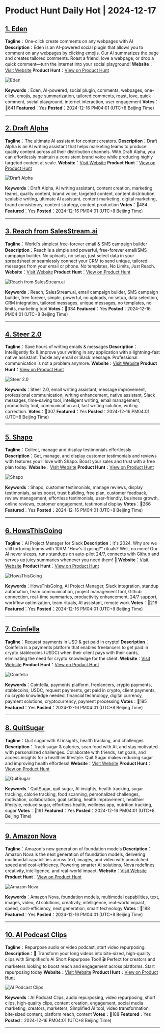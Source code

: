 # Product Hunt Daily Hot | 2024-12-17

## [1. Eden](https://www.producthunt.com/posts/eden-8?utm_campaign=producthunt-api&utm_medium=api-v2&utm_source=Application%3A+phtrends+%28ID%3A+147529%29)
**Tagline**：One-click create comments on any webpages with AI
**Description**：Eden is an AI-powered social plugin that allows you to comment on any webpages by clicking emojis. Our AI summarizes the page and creates tailored comments. Roast a friend, love a webpage, or drop a quick comment—turn the internet into your social playground!
**Website**：[Visit Website](https://www.producthunt.com/r/2G5WCPHHXNRKBQ?utm_campaign=producthunt-api&utm_medium=api-v2&utm_source=Application%3A+phtrends+%28ID%3A+147529%29)
**Product Hunt**：[View on Product Hunt](https://www.producthunt.com/posts/eden-8?utm_campaign=producthunt-api&utm_medium=api-v2&utm_source=Application%3A+phtrends+%28ID%3A+147529%29)

![Eden](https://ph-files.imgix.net/e8fc0d31-7a88-4199-ba45-e8bc60834956.jpeg?auto=format&fit=crop&frame=1&h=512&w=1024)

**Keywords**：Eden, AI-powered, social plugin, comments, webpages, one-click, emojis, page summarization, tailored comments, roast, love, quick comment, social playground, internet interaction, user engagement
**Votes**：🔺641
**Featured**：Yes
**Posted**：2024-12-16 PM04:01 (UTC+8 Beijing Time)

---

## [2. Draft Alpha](https://www.producthunt.com/posts/draft-alpha?utm_campaign=producthunt-api&utm_medium=api-v2&utm_source=Application%3A+phtrends+%28ID%3A+147529%29)
**Tagline**：The ultimate AI assistant for content creators.
**Description**：Draft Alpha is an AI writing assistant that helps marketing teams to produce quality content across all their distribution channels. With Draft Alpha, you can effortlessly maintain a consistent brand voice while producing highly targeted content at scale.
**Website**：[Visit Website](https://www.producthunt.com/r/P6MW72XQY2SMVS?utm_campaign=producthunt-api&utm_medium=api-v2&utm_source=Application%3A+phtrends+%28ID%3A+147529%29)
**Product Hunt**：[View on Product Hunt](https://www.producthunt.com/posts/draft-alpha?utm_campaign=producthunt-api&utm_medium=api-v2&utm_source=Application%3A+phtrends+%28ID%3A+147529%29)

![Draft Alpha](https://ph-files.imgix.net/2512ca7b-b27a-4575-baa3-5aa2f4aeab94.png?auto=format&fit=crop&frame=1&h=512&w=1024)

**Keywords**：Draft Alpha, AI writing assistant, content creation, marketing teams, quality content, brand voice, targeted content, content distribution, scalable writing, ultimate AI assistant, content marketing, digital marketing, brand consistency, content strategy, content production
**Votes**：🔺484
**Featured**：Yes
**Posted**：2024-12-16 PM04:01 (UTC+8 Beijing Time)

---

## [3. Reach from SalesStream.ai](https://www.producthunt.com/posts/reach-from-salesstream-ai?utm_campaign=producthunt-api&utm_medium=api-v2&utm_source=Application%3A+phtrends+%28ID%3A+147529%29)
**Tagline**：World's simplest free-forever email & SMS campaign builder
**Description**：Reach is a simple and powerful, free-forever email/SMS campaign builder. No uploads, no setup, just select data in your spreadsheet or seamlessly connect your CRM to send unique, tailored messages from your email or phone. No templates, No Limits, Just Reach.
**Website**：[Visit Website](https://www.producthunt.com/r/BM4UWRAIPOUGPQ?utm_campaign=producthunt-api&utm_medium=api-v2&utm_source=Application%3A+phtrends+%28ID%3A+147529%29)
**Product Hunt**：[View on Product Hunt](https://www.producthunt.com/posts/reach-from-salesstream-ai?utm_campaign=producthunt-api&utm_medium=api-v2&utm_source=Application%3A+phtrends+%28ID%3A+147529%29)

![Reach from SalesStream.ai](https://ph-files.imgix.net/ce4cb351-1d63-487f-a695-2645018bfb98.png?auto=format&fit=crop&frame=1&h=512&w=1024)

**Keywords**：Reach, SalesStream.ai, email campaign builder, SMS campaign builder, free forever, simple, powerful, no uploads, no setup, data selection, CRM integration, tailored messages, unique messages, no templates, no limits, marketing tool
**Votes**：🔺384
**Featured**：Yes
**Posted**：2024-12-16 PM04:01 (UTC+8 Beijing Time)

---

## [4. Steer 2.0](https://www.producthunt.com/posts/steer-2-0?utm_campaign=producthunt-api&utm_medium=api-v2&utm_source=Application%3A+phtrends+%28ID%3A+147529%29)
**Tagline**：Save hours of writing emails & messages
**Description**：Intelligently fix & improve your writing in any application with a lightning-fast native assistant. Tackle any email or Slack message. Professional communication is not a problem anymore.
**Website**：[Visit Website](https://www.producthunt.com/r/NI666XWBDK2DHG?utm_campaign=producthunt-api&utm_medium=api-v2&utm_source=Application%3A+phtrends+%28ID%3A+147529%29)
**Product Hunt**：[View on Product Hunt](https://www.producthunt.com/posts/steer-2-0?utm_campaign=producthunt-api&utm_medium=api-v2&utm_source=Application%3A+phtrends+%28ID%3A+147529%29)

![Steer 2.0](https://ph-files.imgix.net/16943066-9725-4f6f-9562-befa26b68a92.png?auto=format&fit=crop&frame=1&h=512&w=1024)

**Keywords**：Steer 2.0, email writing assistant, message improvement, professional communication, writing enhancement, native assistant, Slack messages, time-saving tool, intelligent writing, email management, productivity tool, communication aid, fast writing solution, writing correction.
**Votes**：🔺307
**Featured**：Yes
**Posted**：2024-12-16 PM04:01 (UTC+8 Beijing Time)

---

## [5. Shapo](https://www.producthunt.com/posts/shapo?utm_campaign=producthunt-api&utm_medium=api-v2&utm_source=Application%3A+phtrends+%28ID%3A+147529%29)
**Tagline**：Collect, manage and display testimonials effortlessly
**Description**：Get, manage, and display customer testimonials and reviews with features you’ll love with Shapo. Boost your sales and trust with a free plan today.
**Website**：[Visit Website](https://www.producthunt.com/r/6TOI4N4JDT6NOS?utm_campaign=producthunt-api&utm_medium=api-v2&utm_source=Application%3A+phtrends+%28ID%3A+147529%29)
**Product Hunt**：[View on Product Hunt](https://www.producthunt.com/posts/shapo?utm_campaign=producthunt-api&utm_medium=api-v2&utm_source=Application%3A+phtrends+%28ID%3A+147529%29)

![Shapo](https://ph-files.imgix.net/3c4d4fbe-0a55-4471-a9a7-782edc2fb958.png?auto=format&fit=crop&frame=1&h=512&w=1024)

**Keywords**：Shapo, customer testimonials, manage reviews, display testimonials, sales boost, trust building, free plan, customer feedback, review management, effortless testimonials, user-friendly, business growth, online reviews, customer engagement, testimonial display
**Votes**：🔺266
**Featured**：Yes
**Posted**：2024-12-16 PM04:01 (UTC+8 Beijing Time)

---

## [6. HowsThisGoing](https://www.producthunt.com/posts/howsthisgoing?utm_campaign=producthunt-api&utm_medium=api-v2&utm_source=Application%3A+phtrends+%28ID%3A+147529%29)
**Tagline**：AI Project Manager for Slack
**Description**：It's 2024. Why are we still torturing teams with 10AM "How's it going?" rituals? Well, no more! Our AI never sleeps, runs standups on auto-pilot 24/7, connects with Github and serves up juicy summaries whenever you need them! 🤯
**Website**：[Visit Website](https://www.producthunt.com/r/TFJY4TVYD34ADY?utm_campaign=producthunt-api&utm_medium=api-v2&utm_source=Application%3A+phtrends+%28ID%3A+147529%29)
**Product Hunt**：[View on Product Hunt](https://www.producthunt.com/posts/howsthisgoing?utm_campaign=producthunt-api&utm_medium=api-v2&utm_source=Application%3A+phtrends+%28ID%3A+147529%29)

![HowsThisGoing](https://ph-files.imgix.net/0ec82afb-ff14-4798-87e6-4ea0fb39f07f.png?auto=format&fit=crop&frame=1&h=512&w=1024)

**Keywords**：HowsThisGoing, AI Project Manager, Slack integration, standup automation, team communication, project management tool, Github connection, real-time summaries, productivity enhancement, 24/7 support, workflow optimization, team rituals, AI assistant, remote work
**Votes**：🔺216
**Featured**：Yes
**Posted**：2024-12-16 PM04:01 (UTC+8 Beijing Time)

---

## [7. Coinfella](https://www.producthunt.com/posts/coinfella?utm_campaign=producthunt-api&utm_medium=api-v2&utm_source=Application%3A+phtrends+%28ID%3A+147529%29)
**Tagline**：Request payments in USD & get paid in crypto!
**Description**：Coinfella is a payments platform that enables freelancers to get paid in crypto stablecoins (USDC) when their client pays with their cards, eliminating the need for crypto knowledge for the client.
**Website**：[Visit Website](https://www.producthunt.com/r/OTHLGJ6AMMRP45?utm_campaign=producthunt-api&utm_medium=api-v2&utm_source=Application%3A+phtrends+%28ID%3A+147529%29)
**Product Hunt**：[View on Product Hunt](https://www.producthunt.com/posts/coinfella?utm_campaign=producthunt-api&utm_medium=api-v2&utm_source=Application%3A+phtrends+%28ID%3A+147529%29)

![Coinfella](https://ph-files.imgix.net/28763f11-079a-4cbb-b97b-c8853c873e4c.jpeg?auto=format&fit=crop&frame=1&h=512&w=1024)

**Keywords**：Coinfella, payments platform, freelancers, crypto payments, stablecoins, USDC, request payments, get paid in crypto, client payments, no crypto knowledge needed, financial technology, digital currency, payment solutions, cryptocurrency, payment processing
**Votes**：🔺195
**Featured**：Yes
**Posted**：2024-12-16 PM04:01 (UTC+8 Beijing Time)

---

## [8. QuitSugar](https://www.producthunt.com/posts/quitsugar?utm_campaign=producthunt-api&utm_medium=api-v2&utm_source=Application%3A+phtrends+%28ID%3A+147529%29)
**Tagline**：Quit sugar with AI insights, health tracking, and challenges
**Description**：Track sugar & calories, scan food with AI, and stay motivated with personalized challenges. Collaborate with friends, set goals, and access insights for a healthier lifestyle. Quit Sugar makes reducing sugar and improving health effortless!
**Website**：[Visit Website](https://www.producthunt.com/r/2RDLO6FTEBFKNW?utm_campaign=producthunt-api&utm_medium=api-v2&utm_source=Application%3A+phtrends+%28ID%3A+147529%29)
**Product Hunt**：[View on Product Hunt](https://www.producthunt.com/posts/quitsugar?utm_campaign=producthunt-api&utm_medium=api-v2&utm_source=Application%3A+phtrends+%28ID%3A+147529%29)

![QuitSugar](https://ph-files.imgix.net/62b435a7-1d2d-46c6-9e0a-93032b67c557.png?auto=format&fit=crop&frame=1&h=512&w=1024)

**Keywords**：QuitSugar, quit sugar, AI insights, health tracking, sugar tracking, calorie tracking, food scanning, personalized challenges, motivation, collaboration, goal setting, health improvement, healthier lifestyle, reduce sugar, effortless health, wellness app, nutrition tracking, sugar
**Votes**：🔺191
**Featured**：Yes
**Posted**：2024-12-16 PM04:01 (UTC+8 Beijing Time)

---

## [9. Amazon Nova](https://www.producthunt.com/posts/amazon-nova?utm_campaign=producthunt-api&utm_medium=api-v2&utm_source=Application%3A+phtrends+%28ID%3A+147529%29)
**Tagline**：Amazon's new generation of foundation models
**Description**：Amazon Nova is the next generation of foundation models, delivering multimodal capabilities across text, images, and video with unmatched speed and cost-efficiency. Powering smarter AI solutions, Nova redefines creativity, intelligence, and real-world impact.
**Website**：[Visit Website](https://www.producthunt.com/r/W3TPVP4Y6MEIDW?utm_campaign=producthunt-api&utm_medium=api-v2&utm_source=Application%3A+phtrends+%28ID%3A+147529%29)
**Product Hunt**：[View on Product Hunt](https://www.producthunt.com/posts/amazon-nova?utm_campaign=producthunt-api&utm_medium=api-v2&utm_source=Application%3A+phtrends+%28ID%3A+147529%29)

![Amazon Nova](https://ph-files.imgix.net/50beddce-9e1a-45df-9e8f-f0ec6e286d90.jpeg?auto=format&fit=crop&frame=1&h=512&w=1024)

**Keywords**：Amazon Nova, foundation models, multimodal capabilities, text, images, video, AI solutions, creativity, intelligence, real-world impact, speed, cost-efficiency, next generation, smart technology
**Votes**：🔺188
**Featured**：Yes
**Posted**：2024-12-16 PM04:01 (UTC+8 Beijing Time)

---

## [10. AI Podcast Clips](https://www.producthunt.com/posts/ai-podcast-clips?utm_campaign=producthunt-api&utm_medium=api-v2&utm_source=Application%3A+phtrends+%28ID%3A+147529%29)
**Tagline**：Repurpose audio or video podcast, start video repurposing.
**Description**：🚀 Transform your long videos into bite-sized, high-quality clips with Simplified's AI Short Repurpose Tool! 🎬 Perfect for creators and marketers looking to boost reach and engagement across platforms. Start repurposing today
**Website**：[Visit Website](https://www.producthunt.com/r/YZDRDMBZKB5L6T?utm_campaign=producthunt-api&utm_medium=api-v2&utm_source=Application%3A+phtrends+%28ID%3A+147529%29)
**Product Hunt**：[View on Product Hunt](https://www.producthunt.com/posts/ai-podcast-clips?utm_campaign=producthunt-api&utm_medium=api-v2&utm_source=Application%3A+phtrends+%28ID%3A+147529%29)

![AI Podcast Clips](https://ph-files.imgix.net/97df5de5-fbb5-4d77-b6df-3f89b8882dbc.jpeg?auto=format&fit=crop&frame=1&h=512&w=1024)

**Keywords**：AI Podcast Clips, audio repurposing, video repurposing, short clips, high-quality clips, content creation, engagement, social media marketing, creators, marketers, Simplified AI tool, video transformation, bite-sized content, platform reach, content
**Votes**：🔺188
**Featured**：Yes
**Posted**：2024-12-16 PM04:01 (UTC+8 Beijing Time)

---


